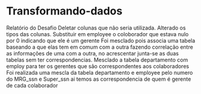 # Transformando-dados

Relatório do Desafio
Deletar colunas que não seria utilizada.
Alterado os tipos das colunas.
Substituir em employee o coloborador que estava nulo por 0 indicando que ele é um gerente
Foi mesclado pois associa uma tabela baseando a que elas tem em comum com a outra fazendo correlação entre as informações de uma com a outra, no acrescentar junta-se as duas tabelas sem ter correspondencias.
Mesclado a tabela departamento com employ para ter os gerentes que são correspondentes aos colaboradores
Foi realizada uma mescla da tabela departamento e employee pelo numero do MRG_ssn e Super_ssn ai temos as correspondencia de quem é gerente de cada colaborador
